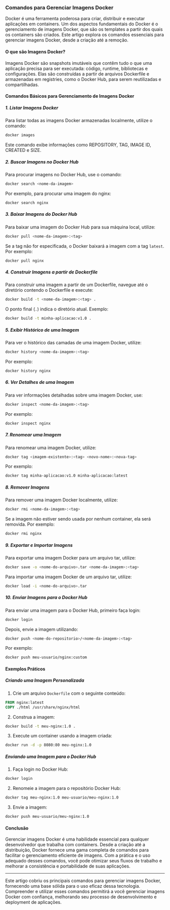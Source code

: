 ### Comandos para Gerenciar Imagens Docker

Docker é uma ferramenta poderosa para criar, distribuir e executar aplicações em containers. Um dos aspectos
fundamentais do Docker é o gerenciamento de imagens Docker, que são os templates a partir dos quais os containers são
criados. Este artigo explora os comandos essenciais para gerenciar imagens Docker, desde a criação até a remoção.

#### O que são Imagens Docker?

Imagens Docker são snapshots imutáveis que contêm tudo o que uma aplicação precisa para ser executada: código, runtime,
bibliotecas e configurações. Elas são construídas a partir de arquivos Dockerfile e armazenadas em registries, como o
Docker Hub, para serem reutilizadas e compartilhadas.

#### Comandos Básicos para Gerenciamento de Imagens Docker

##### 1. Listar Imagens Docker

Para listar todas as imagens Docker armazenadas localmente, utilize o comando:

```sh
docker images
```

Este comando exibe informações como REPOSITORY, TAG, IMAGE ID, CREATED e SIZE.

##### 2. Buscar Imagens no Docker Hub

Para procurar imagens no Docker Hub, use o comando:

```sh
docker search <nome-da-imagem>
```

Por exemplo, para procurar uma imagem do nginx:

```sh
docker search nginx
```

##### 3. Baixar Imagens do Docker Hub

Para baixar uma imagem do Docker Hub para sua máquina local, utilize:

```sh
docker pull <nome-da-imagem>:<tag>
```

Se a tag não for especificada, o Docker baixará a imagem com a tag `latest`. Por exemplo:

```sh
docker pull nginx
```

##### 4. Construir Imagens a partir de Dockerfile

Para construir uma imagem a partir de um Dockerfile, navegue até o diretório contendo o Dockerfile e execute:

```sh
docker build -t <nome-da-imagem>:<tag> .
```

O ponto final (`.`) indica o diretório atual. Exemplo:

```sh
docker build -t minha-aplicacao:v1.0 .
```

##### 5. Exibir Histórico de uma Imagem

Para ver o histórico das camadas de uma imagem Docker, utilize:

```sh
docker history <nome-da-imagem>:<tag>
```

Por exemplo:

```sh
docker history nginx
```

##### 6. Ver Detalhes de uma Imagem

Para ver informações detalhadas sobre uma imagem Docker, use:

```sh
docker inspect <nome-da-imagem>:<tag>
```

Por exemplo:

```sh
docker inspect nginx
```

##### 7. Renomear uma Imagem

Para renomear uma imagem Docker, utilize:

```sh
docker tag <imagem-existente>:<tag> <novo-nome>:<nova-tag>
```

Por exemplo:

```sh
docker tag minha-aplicacao:v1.0 minha-aplicacao:latest
```

##### 8. Remover Imagens

Para remover uma imagem Docker localmente, utilize:

```sh
docker rmi <nome-da-imagem>:<tag>
```

Se a imagem não estiver sendo usada por nenhum container, ela será removida. Por exemplo:

```sh
docker rmi nginx
```

##### 9. Exportar e Importar Imagens

Para exportar uma imagem Docker para um arquivo tar, utilize:

```sh
docker save -o <nome-do-arquivo>.tar <nome-da-imagem>:<tag>
```

Para importar uma imagem Docker de um arquivo tar, utilize:

```sh
docker load -i <nome-do-arquivo>.tar
```

##### 10. Enviar Imagens para o Docker Hub

Para enviar uma imagem para o Docker Hub, primeiro faça login:

```sh
docker login
```

Depois, envie a imagem utilizando:

```sh
docker push <nome-do-repositorio>/<nome-da-imagem>:<tag>
```

Por exemplo:

```sh
docker push meu-usuario/nginx:custom
```

#### Exemplos Práticos

##### Criando uma Imagem Personalizada

1. Crie um arquivo `Dockerfile` com o seguinte conteúdo:

```Dockerfile
FROM nginx:latest
COPY ./html /usr/share/nginx/html
```

2. Construa a imagem:

```sh
docker build -t meu-nginx:1.0 .
```

3. Execute um container usando a imagem criada:

```sh
docker run -d -p 8080:80 meu-nginx:1.0
```

##### Enviando uma Imagem para o Docker Hub

1. Faça login no Docker Hub:

```sh
docker login
```

2. Renomeie a imagem para o repositório Docker Hub:

```sh
docker tag meu-nginx:1.0 meu-usuario/meu-nginx:1.0
```

3. Envie a imagem:

```sh
docker push meu-usuario/meu-nginx:1.0
```

#### Conclusão

Gerenciar imagens Docker é uma habilidade essencial para qualquer desenvolvedor que trabalha com containers. Desde a
criação até a distribuição, Docker fornece uma gama completa de comandos para facilitar o gerenciamento eficiente de
imagens. Com a prática e o uso adequado desses comandos, você pode otimizar seus fluxos de trabalho e melhorar a
consistência e portabilidade de suas aplicações.

---

Este artigo cobriu os principais comandos para gerenciar imagens Docker, fornecendo uma base sólida para o uso eficaz
dessa tecnologia. Compreender e utilizar esses comandos permitirá a você gerenciar imagens Docker com confiança,
melhorando seu processo de desenvolvimento e deployment de aplicações.